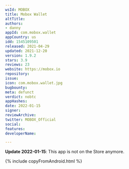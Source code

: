 ```yaml
---
wsId: MOBOX
title: Mobox Wallet
altTitle: 
authors:
- danny
appId: com.mobox.wallet
appCountry: us
idd: 1545109501
released: 2021-04-29
updated: 2021-12-20
version: 1.9.2
stars: 3.9
reviews: 23
website: https://mobox.io
repository: 
issue: 
icon: com.mobox.wallet.jpg
bugbounty: 
meta: defunct
verdict: nobtc
appHashes: 
date: 2022-01-15
signer: 
reviewArchive: 
twitter: MOBOX_Official
social: 
features: 
developerName: 

---
```


**Update 2022-01-15**: This app is not on the Store anymore.

{% include copyFromAndroid.html %}

